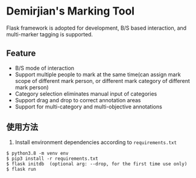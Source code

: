 # Demirjian's Marking Tool

Flask framework is adopted for development, B/S based interaction, and multi-marker tagging is supported.

## Feature
* B/S mode of interaction
* Support multiple people to mark at the same time(can assign mark scope of different mark person, or different mark category of different mark person)
* Category selection eliminates manual input of categories
* Support drag and drop to correct annotation areas
* Support for multi-category and multi-objective annotations


## 使用方法
1. Install environment dependencies according to `requirements.txt`

```build
$ python3.8 -m venv env
$ pip3 install -r requirements.txt
$ flask initdb  (optional arg: --drop, for the first time use only)
$ flask run
```
